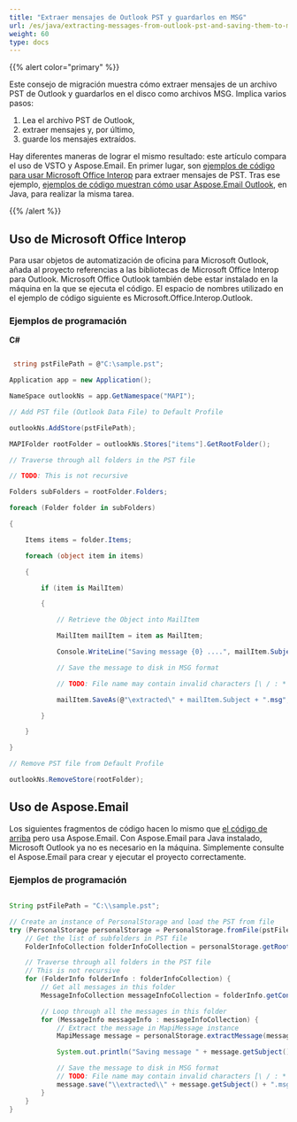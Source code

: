 ```yaml
---
title: "Extraer mensajes de Outlook PST y guardarlos en MSG"
url: /es/java/extracting-messages-from-outlook-pst-and-saving-them-to-msg/
weight: 60
type: docs
---
```



{{% alert color="primary" %}}

Este consejo de migración muestra cómo extraer mensajes de un archivo PST de Outlook y guardarlos en el disco como archivos MSG. Implica varios pasos:

1. Lea el archivo PST de Outlook,
1. extraer mensajes y, por último,
1. guarde los mensajes extraídos.

Hay diferentes maneras de lograr el mismo resultado: este artículo compara el uso de VSTO y Aspose.Email. En primer lugar, son [ejemplos de código para usar Microsoft Office Interop](#using-microsoft-office-interop) para extraer mensajes de PST. Tras ese ejemplo, [ejemplos de código muestran cómo usar Aspose.Email Outlook](#using-asposeemail), en Java, para realizar la misma tarea.

{{% /alert %}}
## **Uso de Microsoft Office Interop**
Para usar objetos de automatización de oficina para Microsoft Outlook, añada al proyecto referencias a las bibliotecas de Microsoft Office Interop para Outlook. Microsoft Office Outlook también debe estar instalado en la máquina en la que se ejecuta el código. El espacio de nombres utilizado en el ejemplo de código siguiente es Microsoft.Office.Interop.Outlook.
### **Ejemplos de programación**
**C#**

~~~cs

 string pstFilePath = @"C:\sample.pst";

Application app = new Application();

NameSpace outlookNs = app.GetNamespace("MAPI");

// Add PST file (Outlook Data File) to Default Profile

outlookNs.AddStore(pstFilePath);

MAPIFolder rootFolder = outlookNs.Stores["items"].GetRootFolder();

// Traverse through all folders in the PST file

// TODO: This is not recursive

Folders subFolders = rootFolder.Folders;

foreach (Folder folder in subFolders)

{

    Items items = folder.Items;

    foreach (object item in items)

    {

        if (item is MailItem)

        {

            // Retrieve the Object into MailItem

            MailItem mailItem = item as MailItem;

            Console.WriteLine("Saving message {0} ....", mailItem.Subject);

            // Save the message to disk in MSG format

            // TODO: File name may contain invalid characters [\ / : * ? " < > |]

            mailItem.SaveAs(@"\extracted\" + mailItem.Subject + ".msg",OlSaveAsType.olMSG);

        }

    }

}

// Remove PST file from Default Profile

outlookNs.RemoveStore(rootFolder);

~~~
## **Uso de Aspose.Email**
Los siguientes fragmentos de código hacen lo mismo que [el código de arriba](#using-microsoft-office-interop) pero usa Aspose.Email. Con Aspose.Email para Java instalado, Microsoft Outlook ya no es necesario en la máquina. Simplemente consulte el Aspose.Email para crear y ejecutar el proyecto correctamente.
### **Ejemplos de programación**

~~~Java

String pstFilePath = "C:\\sample.pst";

// Create an instance of PersonalStorage and load the PST from file
try (PersonalStorage personalStorage = PersonalStorage.fromFile(pstFilePath)) {
    // Get the list of subfolders in PST file
    FolderInfoCollection folderInfoCollection = personalStorage.getRootFolder().getSubFolders();

    // Traverse through all folders in the PST file
    // This is not recursive
    for (FolderInfo folderInfo : folderInfoCollection) {
        // Get all messages in this folder
        MessageInfoCollection messageInfoCollection = folderInfo.getContents();

        // Loop through all the messages in this folder
        for (MessageInfo messageInfo : messageInfoCollection) {
            // Extract the message in MapiMessage instance
            MapiMessage message = personalStorage.extractMessage(messageInfo);

            System.out.println("Saving message " + message.getSubject() + " ...");

            // Save the message to disk in MSG format
            // TODO: File name may contain invalid characters [\ / : * ? " < > |]
            message.save("\\extracted\\" + message.getSubject() + ".msg");
        }
    }
}

~~~
